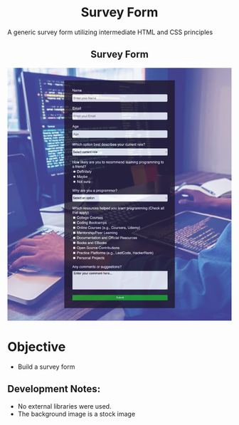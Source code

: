 <h1 align="center">
Survey Form 
</h1>

<p align="left">
A generic survey form utilizing intermediate HTML and CSS principles
</p>


<h2 align="center">
Survey Form 
</h2>

![Site](final_UI.png)

# Objective

- Build a survey form


## Development Notes:

- No external libraries were used.
- The background image is a stock image
